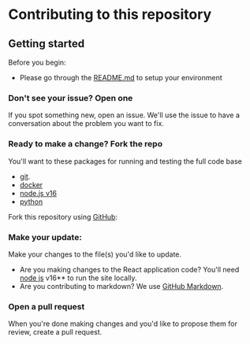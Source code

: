 # Contributing to this repository <!-- omit in toc -->

## Getting started <!-- omit in toc -->

Before you begin:
- Please go through the [README.md](README.md) to setup your environment

### Don't see your issue? Open one

If you spot something new, open an issue. We'll use the issue to have a conversation about the problem you want to fix.

### Ready to make a change? Fork the repo

You'll want to these packages for running and testing the full code base
* [git](https://git-scm.com/book/en/v2/Getting-Started-Installing-Git).
* [docker](https://docs.docker.com/get-docker/)
* [node.js v16](https://nodejs.org/en/download/)
* [python](https://www.python.org/downloads/release/python-380/)

Fork this repository using [GitHub](https://docs.github.com/en/get-started/quickstart/fork-a-repo):

### Make your update:
Make your changes to the file(s) you'd like to update. 
  - Are you making changes to the React application code? You'll need [node js](https://nodejs.org/en/download/) v16** to run the site locally. 
  - Are you contributing to markdown? We use [GitHub Markdown](https://guides.github.com/features/mastering-markdown/).

### Open a pull request
When you're done making changes and you'd like to propose them for review, create a pull request. 
